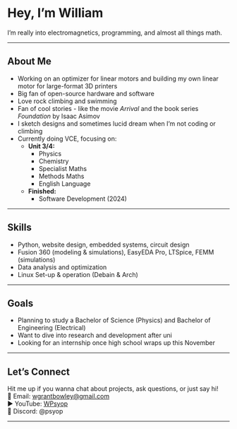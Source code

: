 # Hey, I’m William  
I’m really into electromagnetics, programming, and almost all things math.

---

## About Me

- Working on an optimizer for linear motors and building my own linear motor for large-format 3D printers  
- Big fan of open-source hardware and software 
- Love rock climbing and swimming  
- Fan of cool stories - like the movie *Arrival* and the book series *Foundation* by Isaac Asimov  
- I sketch designs and sometimes lucid dream when I’m not coding or climbing  
- Currently doing VCE, focusing on:  
  - **Unit 3/4:**  
    - Physics  
    - Chemistry  
    - Specialist Maths  
    - Methods Maths  
    - English Language  
  - **Finished:**  
    - Software Development (2024)

---
## Skills  
- Python, website design, embedded systems, circuit design
- Fusion 360 (modeling & simulations), EasyEDA Pro, LTSpice, FEMM (simulations)
- Data analysis and optimization
- Linux Set-up & operation (Debain & Arch)
  
---
## Goals

- Planning to study a Bachelor of Science (Physics) and Bachelor of Engineering (Electrical)  
- Want to dive into research and development after uni  
- Looking for an internship once high school wraps up this November

---

## Let’s Connect

Hit me up if you wanna chat about projects, ask questions, or just say hi!  
📧 Email: [wgrantbowley@gmail.com](mailto:wgrantbowley@gmail.com)  
▶️ YouTube: [WPsyop](https://www.youtube.com/@WPsyop)  
💬 Discord: @psyop

---
